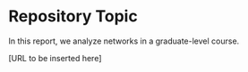 # Repository Topic

In this report, we analyze networks in a graduate-level course.

[URL to be inserted here]
 
